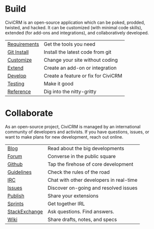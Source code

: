 # Build

CiviCRM is an open-source application which can be poked, prodded, twisted,
and hacked.  It can be customized (with minimal code skills), extended (for
add-ons and integrations), and collaboratively developed.

<table>
  <tbody>
    <tr>
      <td><a href="requirements">Requirements</a></td>
      <td>Get the tools you need</td>
    </tr>
    <tr>
      <td><a href="build">Git Install</a></td>
      <td>Install the latest code from git</td>
    </tr>
    <tr>
      <td><a href="customize">Customize</a></td>
      <td>Change your site without coding</td>
    </tr>
    <tr>
      <td><a href="extend">Extend</a></td>
      <td>Create an add-on or integration</td>
    </tr>
    <tr>
      <td><a href="develop">Develop</a></td>
      <td>Create a feature or fix for CiviCRM</td>
    </tr>
    <tr>
      <td><a href="testing">Testing</a></td>
      <td>Make it good</td>
    </tr>
    <tr>
      <td><a href="reference">Reference</a></td>
      <td>Dig into the nitty-gritty</td>
    </tr>
  </tbody>
</table>

# Collaborate

As an open-source project, CiviCRM is managed by an international community
of developers and activists. If you have questions, issues, or want to make
plans for new development, reach out online.

<table>
  <tbody>
    <tr>
      <td><a href="https://civicrm.org/blog">Blog</a></td>
      <td>Read about the big developments</td>
    </tr>
    <tr>
      <td><a href="http://forum.civicrm.org/">Forum</a></td>
      <td>Converse in the public square</td>
    </tr>
    <tr>
      <td><a href="https://github.com/civicrm/civicrm-core/">Github</a></td>
      <td>Tap the firehose of core development</td>
    </tr>
    <tr>
      <td><a href="FIXME">Guidelines</a></td>
      <td>Check the rules of the road</td>
    </tr>
    <tr>
      <td><a href="https://irc.civicrm.org/">IRC</a></td>
      <td>Chat with other developers in real-time</td>
    </tr>
    <tr>
      <td><a href="http://issues.civicrm.org/">Issues</a></td>
      <td>Discover on-going and resolved issues</td>
    </tr>
    <tr>
      <td><a href="FIXME">Publish</a></td>
      <td>Share your extensions</td>
    </tr>
    <tr>
      <td><a href="FIXME">Sprints</a></td>
      <td>Get together IRL</td>
    </tr>
    <tr>
      <td><a href="http://civicrm.stackexchange.com/">StackExchange</a></td>
      <td>Ask questions. Find answers.</td>
    </tr>
    <tr>
      <td><a href="http://wiki.civicrm.org/confluence/display/CRM/CiviCRM+Wiki">Wiki</a></td>
      <td>Share drafts, notes, and specs</td>
    </tr>
  </tbody>
</table>
